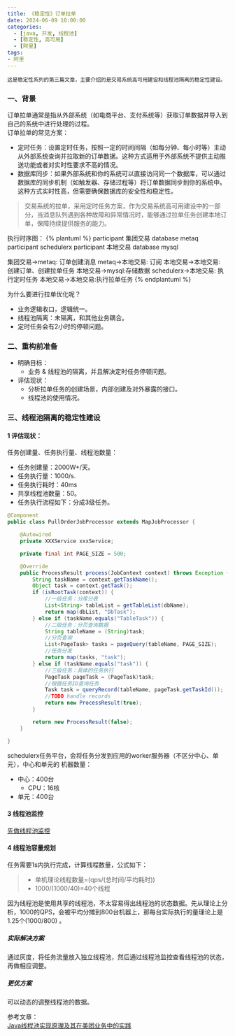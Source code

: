 ```yaml
---
title: 《稳定性》订单拉单
date: 2024-06-09 10:00:00
categories:
  - [java, 并发, 线程池]
  - [稳定性, 高可用]
  - [阿里]
tags:
- 阿里
---
```


    这是稳定性系列的第三篇文章，主要介绍的是交易系统高可用建设和线程池隔离的稳定性建设。

### 一、背景
订单拉单通常是指从外部系统（如电商平台、支付系统等）获取订单数据并导入到自己的系统中进行处理的过程。  
订单拉单的常见方案：
- 定时任务：设置定时任务，按照一定的时间间隔（如每分钟、每小时等）主动从外部系统查询并拉取新的订单数据。这种方式适用于外部系统不提供主动推送功能或者对实时性要求不高的情况。
- 数据库同步：如果外部系统和你的系统可以直接访问同一个数据库，可以通过数据库的同步机制（如触发器、存储过程等）将订单数据同步到你的系统中。这种方式实时性高，但需要确保数据库的安全性和稳定性。

<!-- more -->
> 交易系统的拉单，采用定时任务方案，作为交易系统高可用建设中的一部分，当消息队列遇到各种故障和异常情况时，能够通过拉单任务创建本地订单，保障持续提供服务的能力。  

执行时序图：
{% plantuml %}
participant 集团交易
database metaq
participant schedulerx
participant 本地交易
database mysql

集团交易->metaq: 订单创建消息
metaq->本地交易: 订阅
本地交易->本地交易: 创建订单、创建拉单任务
本地交易->mysql:存储数据
schedulerx->本地交易: 执行定时任务
本地交易->本地交易:执行拉单任务
{% endplantuml %}

为什么要进行拉单优化呢？
- 业务逻辑收口，逻辑统一。
- 线程池隔离：未隔离，和其他业务耦合。
- 定时任务会有2小时的停顿问题。


### 二、重构前准备
- 明确目标：
  - 业务 & 线程池的隔离，并且解决定时任务停顿问题。
- 评估现状：
  - 分析拉单任务的创建场景，内部创建及对外暴露的接口。
  - 线程池的使用情况。


### 三、线程池隔离的稳定性建设
#### 1 评估现状：
任务创建量、任务执行量、线程池数量：
- 任务创建量：2000W+/天。
- 任务执行量：1000/s.
- 任务执行耗时：40ms
- 共享线程池数量：50。
- 任务执行流程如下：分成3级任务。
```java
@Component
public class PullOrderJobProcessor extends MapJobProcessor {

    @Autowired
    private XXXService xxxService;

    private final int PAGE_SIZE = 500;

    @Override
    public ProcessResult process(JobContext context) throws Exception {
        String taskName = context.getTaskName();
        Object task = context.getTask();
        if (isRootTask(context)) {
            //一级任务：分库分表
            List<String> tableList = getTableList(dbName);
            return map(dbList, "DbTask");
        } else if (taskName.equals("TableTask")) {
            //二级任务：分页查询数据
            String tableName = (String)task;
            //分页查询
            List<PageTask> tasks = pageQuery(tableName, PAGE_SIZE);
            //任务分发
            return map(tasks, "task");
        } else if (taskName.equals("task")) {
            //三级任务：具体的任务执行
            PageTask pageTask = (PageTask)task;
            //根据任务ID查询任务
            Task task = queryRecord(tableName, pageTask.getTaskId());
            //TODO handle records
            return new ProcessResult(true);
        }

        return new ProcessResult(false);
    }

}
```
schedulerx任务平台，会将任务分发到应用的worker服务器（不区分中心、单元），中心和单元的 机器数量：
- 中心：400台
  - CPU：16核
- 单元：400台

#### 3 线程池监控
[先做线程池监控](http://caohuiwu.github.io/2024/06/09/2024-06-09-%E7%B3%BB%E7%BB%9F%E9%87%8D%E6%9E%84-%E5%AE%9A%E6%97%B6%E4%BB%BB%E5%8A%A1/)

#### 4 线程池容量规划
任务需要1s内执行完成，计算线程数量，公式如下：
> - 单机理论线程数量=(qps/(总时间/平均耗时))
> - 1000/(1000/40)=40个线程

因为线程池是使用共享的线程池，不太容易得出线程池的状态数据。先从理论上分析，1000的QPS，会被平均分摊到800台机器上，那每台实际执行的量理论上是1.25个(1000/800) 。

##### 实际解决方案
通过灰度，将任务流量放入独立线程池，然后通过线程池监控查看线程池的状态，再做相应调整。

##### 更优方案
可以动态的调整线程池的数据。

参考文章：   
[Java线程池实现原理及其在美团业务中的实践](https://tech.meituan.com/2020/04/02/java-pooling-pratice-in-meituan.html)


